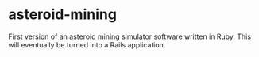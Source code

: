 asteroid-mining
===============

First version of an asteroid mining simulator software written in Ruby. This will eventually be turned into a Rails application.
